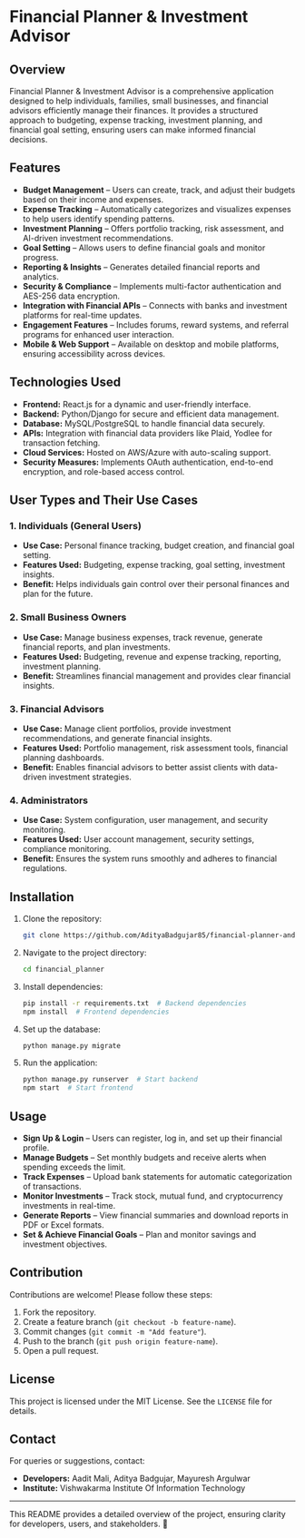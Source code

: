 # Financial Planner & Investment Advisor

## Overview
Financial Planner & Investment Advisor is a comprehensive application designed to help individuals, families, small businesses, and financial advisors efficiently manage their finances. It provides a structured approach to budgeting, expense tracking, investment planning, and financial goal setting, ensuring users can make informed financial decisions.

## Features
- **Budget Management** – Users can create, track, and adjust their budgets based on their income and expenses.
- **Expense Tracking** – Automatically categorizes and visualizes expenses to help users identify spending patterns.
- **Investment Planning** – Offers portfolio tracking, risk assessment, and AI-driven investment recommendations.
- **Goal Setting** – Allows users to define financial goals and monitor progress.
- **Reporting & Insights** – Generates detailed financial reports and analytics.
- **Security & Compliance** – Implements multi-factor authentication and AES-256 data encryption.
- **Integration with Financial APIs** – Connects with banks and investment platforms for real-time updates.
- **Engagement Features** – Includes forums, reward systems, and referral programs for enhanced user interaction.
- **Mobile & Web Support** – Available on desktop and mobile platforms, ensuring accessibility across devices.

## Technologies Used
- **Frontend:** React.js for a dynamic and user-friendly interface.
- **Backend:** Python/Django for secure and efficient data management.
- **Database:** MySQL/PostgreSQL to handle financial data securely.
- **APIs:** Integration with financial data providers like Plaid, Yodlee for transaction fetching.
- **Cloud Services:** Hosted on AWS/Azure with auto-scaling support.
- **Security Measures:** Implements OAuth authentication, end-to-end encryption, and role-based access control.

## User Types and Their Use Cases
### **1. Individuals (General Users)**
- **Use Case:** Personal finance tracking, budget creation, and financial goal setting.
- **Features Used:** Budgeting, expense tracking, goal setting, investment insights.
- **Benefit:** Helps individuals gain control over their personal finances and plan for the future.

### **2. Small Business Owners**
- **Use Case:** Manage business expenses, track revenue, generate financial reports, and plan investments.
- **Features Used:** Budgeting, revenue and expense tracking, reporting, investment planning.
- **Benefit:** Streamlines financial management and provides clear financial insights.

### **3. Financial Advisors**
- **Use Case:** Manage client portfolios, provide investment recommendations, and generate financial insights.
- **Features Used:** Portfolio management, risk assessment tools, financial planning dashboards.
- **Benefit:** Enables financial advisors to better assist clients with data-driven investment strategies.

### **4. Administrators**
- **Use Case:** System configuration, user management, and security monitoring.
- **Features Used:** User account management, security settings, compliance monitoring.
- **Benefit:** Ensures the system runs smoothly and adheres to financial regulations.

## Installation
1. Clone the repository:
   ```sh
   git clone https://github.com/AdityaBadgujar85/financial-planner-and-investment-advisor.git
   ```
2. Navigate to the project directory:
   ```sh
   cd financial_planner
   ```
3. Install dependencies:
   ```sh
   pip install -r requirements.txt  # Backend dependencies
   npm install  # Frontend dependencies
   ```
4. Set up the database:
   ```sh
   python manage.py migrate
   ```
5. Run the application:
   ```sh
   python manage.py runserver  # Start backend
   npm start  # Start frontend
   ```

## Usage
- **Sign Up & Login** – Users can register, log in, and set up their financial profile.
- **Manage Budgets** – Set monthly budgets and receive alerts when spending exceeds the limit.
- **Track Expenses** – Upload bank statements for automatic categorization of transactions.
- **Monitor Investments** – Track stock, mutual fund, and cryptocurrency investments in real-time.
- **Generate Reports** – View financial summaries and download reports in PDF or Excel formats.
- **Set & Achieve Financial Goals** – Plan and monitor savings and investment objectives.

## Contribution
Contributions are welcome! Please follow these steps:
1. Fork the repository.
2. Create a feature branch (`git checkout -b feature-name`).
3. Commit changes (`git commit -m "Add feature"`).
4. Push to the branch (`git push origin feature-name`).
5. Open a pull request.

## License
This project is licensed under the MIT License. See the `LICENSE` file for details.

## Contact
For queries or suggestions, contact:
- **Developers:** Aadit Mali, Aditya Badgujar, Mayuresh Argulwar
- **Institute:** Vishwakarma Institute Of Information Technology

---
This README provides a detailed overview of the project, ensuring clarity for developers, users, and stakeholders. 🚀


